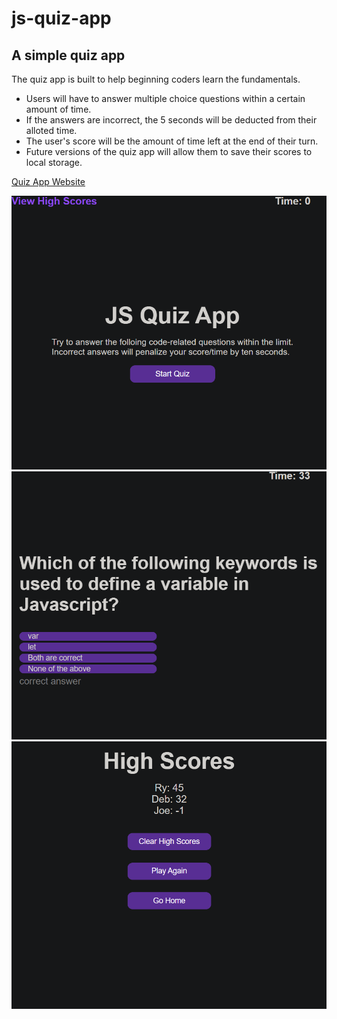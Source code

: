# js-quiz-app #
## A simple quiz app ##

The quiz app is built to help beginning coders learn the fundamentals. 

* Users will have to answer multiple choice questions within a certain amount of time.
* If the answers are incorrect, the 5 seconds will be deducted from their alloted time.
* The user's score will be the amount of time left at the end of their turn.
* Future versions of the quiz app will allow them to save their scores to local storage.

[Quiz App Website](https://js-quizer.netlify.app/)

![screenshot one](/assets/images/quiz-home.png "Home page") 
![screenshot two](/assets/images/quiz-question.png "Quiz question")
![screenshot two](/assets/images/quiz-score.png "Quiz question")